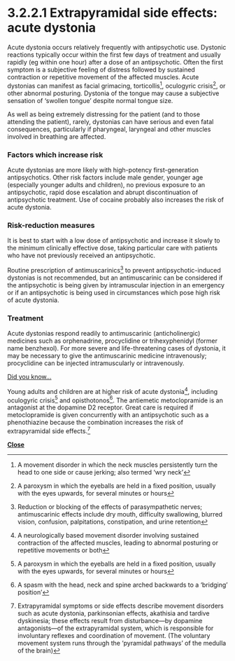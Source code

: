 3.2.2.1 Extrapyramidal side effects: acute dystonia
===================================================

Acute dystonia occurs relatively frequently with antipsychotic use. Dystonic reactions typically occur within the first few days of treatment and usually rapidly (eg within one hour) after a dose of an antipsychotic. Often the first symptom is a subjective feeling of distress followed by sustained contraction or repetitive movement of the affected muscles. Acute dystonias can manifest as facial grimacing, torticollis[^1], oculogyric crisis[^2], or other abnormal posturing. Dystonia of the tongue may cause a subjective sensation of ‘swollen tongue’ despite normal tongue size.

 As well as being extremely distressing for the patient (and to those attending the patient), rarely, dystonias can have serious and even fatal consequences, particularly if pharyngeal, laryngeal and other muscles involved in breathing are affected.

 ### Factors which increase risk

 Acute dystonias are more likely with high-potency first-generation antipsychotics. Other risk factors include male gender, younger age (especially younger adults and children), no previous exposure to an antipsychotic, rapid dose escalation and abrupt discontinuation of antipsychotic treatment. Use of cocaine probably also increases the risk of acute dystonia.

 ### Risk-reduction measures

 It is best to start with a low dose of antipsychotic and increase it slowly to the minimum clinically effective dose, taking particular care with patients who have not previously received an antipsychotic.

 Routine prescription of antimuscarinics[^3] to prevent antipsychotic-induced dystonias is not recommended, but an antimuscarinic can be considered if the antipsychotic is being given by intramuscular injection in an emergency or if an antipsychotic is being used in circumstances which pose high risk of acute dystonia.

 ### Treatment

 Acute dystonias respond readily to antimuscarinic (anticholinergic) medicines such as orphenadrine, procyclidine or trihexyphenidyl (former name benzhexol). For more severe and life-threatening cases of dystonia, it may be necessary to give the antimuscarinic medicine intravenously; procyclidine can be injected intramuscularly or intravenously.

   
  [Did you know...](# "Did you know")

  Young adults and children are at higher risk of acute dystonia[^4], including oculogyric crisis[^5] and opisthotonos[^6]. The antiemetic metoclopramide is an antagonist at the dopamine D2 receptor. Great care is required if metoclopramide is given concurrently with an antipsychotic such as a phenothiazine because the combination increases the risk of extrapyramidal side effects.[^7]

 [**Close**](# "Close")

  

[^1]: A movement disorder in which the neck muscles persistently turn the head to one side or cause jerking; also termed ‘wry neck’


[^2]: A paroxysm in which the eyeballs are held in a fixed position, usually with the eyes upwards, for several minutes or hours


[^3]: Reduction or blocking of the effects of parasympathetic nerves; antimuscarinic effects include dry mouth, difficulty swallowing, blurred vision, confusion, palpitations, constipation, and urine retention


[^4]: A neurologically based movement disorder involving sustained contraction of the affected muscles, leading to abnormal posturing or repetitive movements or both


[^5]: A paroxysm in which the eyeballs are held in a fixed position, usually with the eyes upwards, for several minutes or hours


[^6]: A spasm with the head, neck and spine arched backwards to a ‘bridging’ position’


[^7]: Extrapyramidal symptoms or side effects describe movement disorders such as acute dystonia, parkinsonian effects, akathisia and tardive dyskinesia; these effects result from disturbance—by dopamine antagonists—of the extrapyramidal system, which is responsible for involuntary reflexes and coordination of movement. (The voluntary movement system runs through the ‘pyramidal pathways’ of the medulla of the brain)
